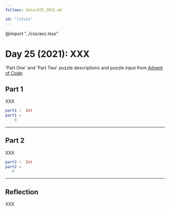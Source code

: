 ```yaml
---
follows: data/d25_2021.md

id: "litvis"
---
```


@import "../css/aoc.less"

# Day 25 (2021): XXX

'Part One' and 'Part Two' puzzle descriptions and puzzle input from [Advent of Code](https://adventofcode.com/2021/day/25):

## Part 1

XXX

```elm {l r}
part1 :  Int
part1 =
    0
```

---

## Part 2

XXX

```elm {l r}
part2 :  Int
part2 =
   0
```

---

## Reflection

XXX
